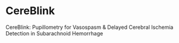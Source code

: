 # CereBlink
CereBlink: Pupillometry for Vasospasm &amp; Delayed Cerebral Ischemia Detection in Subarachnoid Hemorrhage
